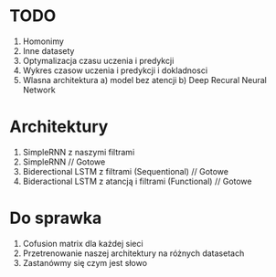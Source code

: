 # TODO

1. Homonimy
2. Inne datasety
3. Optymalizacja czasu uczenia i predykcji
4. Wykres czasow uczenia i predykcji i dokladnosci
5. Wlasna architektura
    a) model bez atencji
    b) Deep Recural Neural Network


# Architektury

1. SimpleRNN z naszymi filtrami 
2. SimpleRNN // Gotowe
3. Biderectional LSTM z filtrami (Sequentional) // Gotowe
4. Bideractional LSTM z atancją i filtrami (Functional) // Gotowe

# Do sprawka

1. Cofusion matrix dla każdej sieci
2. Przetrenowanie naszej architektury na różnych datasetach
3. Zastanówmy się czym jest słowo
